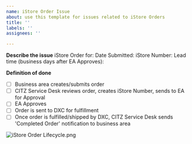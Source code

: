 ```yaml
---
name: iStore Order Issue
about: use this template for issues related to iStore Orders
title: ''
labels: ''
assignees: ''

---
```


**Describe the issue**
iStore Order for: 
Date Submitted:
iStore Number:
Lead time (business days after EA Approves):

**Definition of done**
- [ ] Business area creates/submits order
- [ ] CITZ Service Desk reviews order, creates iStore Number, sends to EA for Approval
- [ ] EA Approves 
- [ ] Order is sent to DXC for fulfillment 
- [ ] Once order is fulfilled/shipped by DXC, CITZ Service Desk sends 'Completed Order' notification to business area

![iStore Order Lifecycle.png](https://images.zenhubusercontent.com/5c115ac27387c610cbb1fa12/5f6e0294-409d-47ee-b166-d14111c9fa88)
